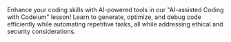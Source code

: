 Enhance your coding skills with AI-powered tools in our "AI-assisted Coding with Codeium" lesson! Learn to generate, optimize, and debug code efficiently while automating repetitive tasks, all while addressing ethical and security considerations.